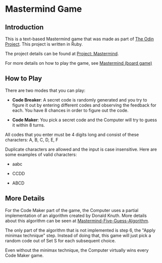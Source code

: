 # Mastermind Game

## Introduction

This is a text-based Mastermind game that was made as part of [The Odin Project](https://www.theodinproject.com). This project is written in Ruby.

The project details can be found at [Project: Mastermind](https://www.theodinproject.com/lessons/ruby-mastermind).

For more details on how to play the game, see [Mastermind (board game)](<https://en.wikipedia.org/wiki/Mastermind_(board_game)>)

## How to Play

There are two modes that you can play:

- **Code Breaker**: A secret code is randomly generated and you try to figure it out by entering different codes and observing the feedback for each. You have 8 chances in order to figure out the code.

- **Code Maker**: You pick a secret code and the Computer will try to guess it within 8 turns.

All codes that you enter must be 4 digits long and consist of these characters: A, B, C, D, E, F

Duplicate characters are allowed and the input is case insensitive. Here are some examples of valid characters:

- aabc

- CCDD

- ABCD

## More Details

For the Code Maker part of the game, the Computer uses a partial implementation of an algorithm created by Donald Knuth. More details about this algorithm can be seen at [Mastermind-Five-Guess-Algorithm](https://github.com/NathanDuran/Mastermind-Five-Guess-Algorithm).

The only part of the algorithm that is not implemented is step 6, the "Apply minimax technique" step. Instead of doing that, this game will just pick a random code out of Set S for each subsequent choice.

Even without the minimax technique, the Computer virtually wins every Code Maker game.
